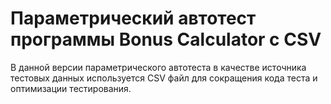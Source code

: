 # Параметрический автотест программы Bonus Calculator с CSV

В данной версии параметрического автотеста в качестве источника тестовых данных используется CSV файл для сокращения кода теста и оптимизации тестирования.